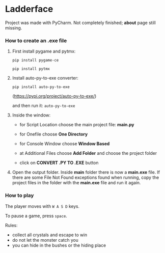 # Ladderface

Project was made with PyCharm.
Not completely finished; **about** page still missing.

### How to create an .exe file

1. First install pygame and pytmx:

   `pip install pygame-ce`

   `pip install pytmx`

2. Install auto-py-to-exe converter:

   `pip install auto-py-to-exe`

   (https://pypi.org/project/auto-py-to-exe/)

   and then run it:  `auto-py-to-exe`

3. Inside the window:
     - for Script Location choose the main project file: **main.py**
     - for Onefile choose **One Directory**
     - for Console Window choose **Window Based**
     - at Additional Files choose **Add Folder** and choose the project folder
  
     - click on **CONVERT .PY TO .EXE** button
  
4. Open the output folder. Inside **main** folder there is now a **main.exe** file.
   If there are some File Not Found exceptions found when running, copy the project files in the folder with the **main.exe** file and run it again.

### How to play

The player moves with `W A S D` keys.

To pause a game, press `space`.

Rules:
- collect all crystals and escape to win
- do not let the monster catch you
- you can hide in the bushes or the hiding place
